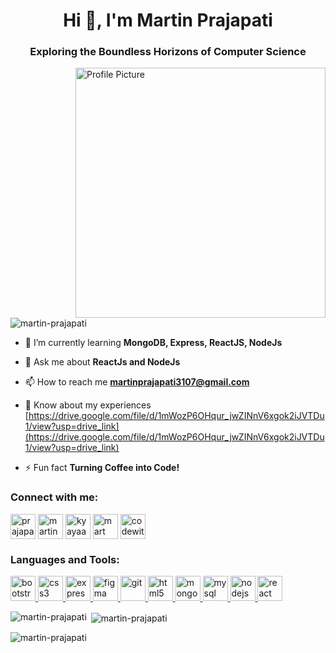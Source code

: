 <h1 align="center">Hi 👋, I'm Martin Prajapati</h1>
<h3 align="center">Exploring the Boundless Horizons of Computer Science</h3>
<img align="right" width="400" alt="Profile Picture" src="https://camo.githubusercontent.com/d77420cfd4d5a0289af772acf207010f72dd713372ca5a46abd6c650e3791c1c/68747470733a2f2f696d6775722e636f6d2f5546616531486c2e676966">

<p align="left"> <img src="https://komarev.com/ghpvc/?username=martin-prajapati&label=Profile%20views&color=0e75b6&style=flat" alt="martin-prajapati" /> </p>

- 🌱 I’m currently learning **MongoDB, Express, ReactJS, NodeJs**

- 💬 Ask me about **ReactJs and NodeJs**

- 📫 How to reach me **martinprajapati3107@gmail.com**

- 📄 Know about my experiences [https://drive.google.com/file/d/1mWozP6OHqur_jwZINnV6xgok2iJVTDu1/view?usp=drive_link](https://drive.google.com/file/d/1mWozP6OHqur_jwZINnV6xgok2iJVTDu1/view?usp=drive_link)

- ⚡ Fun fact **Turning Coffee into Code!**

<h3 align="left">Connect with me:</h3>
<p align="left">
<a href="https://twitter.com/PrajapatiMartin" target="blank"><img align="center" src="https://www.vectorlogo.zone/logos/twitter/twitter-official.svg" alt="prajapatimartin" height="40" width="40" /></a>
<a href="https://linkedin.com/in/martin-prajapati" target="blank"><img align="center" src="https://www.vectorlogo.zone/logos/linkedin/linkedin-icon.svg" alt="martin-prajapati" height="40" width="40" /></a>
<a href="https://instagram.com/kyayaarmartin" target="blank"><img align="center" src="https://www.vectorlogo.zone/logos/instagram/instagram-icon.svg" alt="kyayaarmartin" height="40" width="40" /></a>
<a href="https://www.codechef.com/users/mart" target="blank"><img align="center" src="https://upload.vectorlogo.zone/logos/codechef/images/c0290608-3c6b-406c-90ef-86e9200f383a.svg" alt="mart" height="40" width="40" /></a>
<a href="https://www.leetcode.com/codewithmart" target="blank"><img align="center" src="https://iconape.com/wp-content/files/jf/122399/svg/LeetCode_logo_white_no_text.svg" alt="codewithmart" height="40" width="40" /></a>
</p>

<h3 align="left">Languages and Tools:</h3>
<p align="left"> <a href="https://getbootstrap.com" target="_blank" rel="noreferrer"> <img src="https://upload.vectorlogo.zone/logos/getbootstrap/images/987f8f6c-263a-47b1-a85d-853cfca215d9.svg" alt="bootstrap" width="40" height="40"/> </a> <a href="https://www.w3schools.com/css/" target="_blank" rel="noreferrer"> <img src="https://www.vectorlogo.zone/logos/w3_css/w3_css-icon.svg" alt="css3" width="40" height="40"/> </a> <a href="https://expressjs.com" target="_blank" rel="noreferrer"> <img src="https://img.icons8.com/?size=2x&id=2ZOaTclOqD4q&format=png" alt="express" width="40" height="40"/> </a> <a href="https://www.figma.com/" target="_blank" rel="noreferrer"> <img src="https://www.vectorlogo.zone/logos/figma/figma-icon.svg" alt="figma" width="40" height="40"/> </a> <a href="https://git-scm.com/" target="_blank" rel="noreferrer"> <img src="https://www.vectorlogo.zone/logos/git-scm/git-scm-icon.svg" alt="git" width="40" height="40"/> </a> <a href="https://www.w3.org/html/" target="_blank" rel="noreferrer"> <img src="https://www.vectorlogo.zone/logos/w3_html5/w3_html5-icon.svg" alt="html5" width="40" height="40"/> </a> <a href="https://www.mongodb.com/" target="_blank" rel="noreferrer"> <img src="https://www.vectorlogo.zone/logos/mongodb/mongodb-icon.svg" alt="mongodb" width="40" height="40"/> </a> <a href="https://www.mysql.com/" target="_blank" rel="noreferrer"> <img src="https://www.vectorlogo.zone/logos/mysql/mysql-icon.svg" alt="mysql" width="40" height="40"/> </a> <a href="https://nodejs.org" target="_blank" rel="noreferrer"> <img src="https://www.vectorlogo.zone/logos/nodejs/nodejs-icon.svg" alt="nodejs" width="40" height="40"/> </a> <a href="https://reactjs.org/" target="_blank" rel="noreferrer"> <img src="https://www.vectorlogo.zone/logos/reactjs/reactjs-icon.svg" alt="react" width="40" height="40"/> </a> </p>

<p><img align="left" src="https://github-readme-stats.vercel.app/api/top-langs?username=martin-3107&show_icons=true&locale=en&layout=compact" alt="martin-prajapati" /></p>

<p>&nbsp;<img align="center" src="https://github-readme-stats.vercel.app/api?username=martin-3107&show_icons=true&locale=en" alt="martin-prajapati" /></p>

<p><img align="center" src="https://github-readme-streak-stats.herokuapp.com/?user=martin-3107&" alt="martin-prajapati" /></p>
